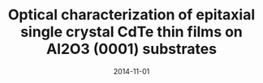 ---
title: "Optical characterization of epitaxial single crystal CdTe thin films on Al2O3 (0001) substrates"
collection: publications
permalink: /publication/2014-11-01-Optical-characterization-of-epitaxial-single-crystal-CdTe-thin-films-on-Al2O3-0001-substrates
date: 2014-11-01
venue: 'Thin solid films'
paperurl: 'http://www.sciencedirect.com/science/article/pii/S0040609014009055'
citation: 'Jovanovic, S M, <b>Devenyi, G A</b>, Jarvis, V M, Meinander, K, Haapamaki, C M, Kuyanov, P, Gerber, M, LaPierre, R R, Preston, J S, &quot;Optical characterization of epitaxial single crystal CdTe thin films on Al2O3 (0001) substrates.&quot; Thin solid films, 2014.'
---